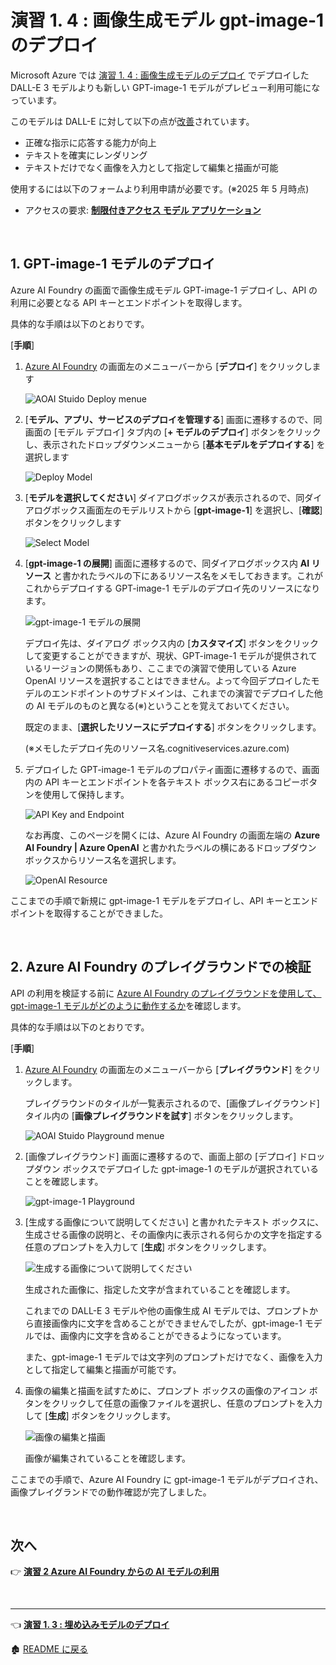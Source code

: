 # 演習 1. 4 :  画像生成モデル gpt-image-1 のデプロイ

Microsoft Azure では [演習 1. 4 : 画像生成モデルのデプロイ](Ex01-4.md) でデプロイした DALL-E 3 モデルよりも新しい GPT-image-1 モデルがプレビュー利用可能になっています。

このモデルは  DALL-E に対して以下の点が[改善](https://azure.microsoft.com/en-us/blog/unveiling-gpt-image-1-rising-to-new-heights-with-image-generation-in-azure-ai-foundry/)されています。

* 正確な指示に応答する能力が向上
* テキストを確実にレンダリング
* テキストだけでなく画像を入力として指定して編集と描画が可能

使用するには以下のフォームより利用申請が必要です。(※2025 年 5 月時点)

* アクセスの要求: [**制限付きアクセス モデル アプリケーション**](https://aka.ms/oai/gptimage1access)

<br>

## 1. GPT-image-1 モデルのデプロイ 

Azure AI Foundry の画面で画像生成モデル GPT-image-1 デプロイし、API の利用に必要となる API キーとエンドポイントを取得します。



具体的な手順は以下のとおりです。

\[**手順**\]

1. [Azure AI Foundry](https://ai.azure.com/resource/deployments/) の画面左のメニューバーから \[**デプロイ**\] をクリックします

    ![AOAI Stuido Deploy menue](images/AOAIStudio_menue_Deploy.png)

2. \[**モデル、アプリ、サービスのデプロイを管理する**\] 画面に遷移するので、同画面の \[モデル デプロイ\] タブ内の \[**+ モデルのデプロイ**\] ボタンをクリックし、表示されたドロップダウンメニューから \[**基本モデルをデプロイする**\] を選択します

    ![Deploy Model](images/AOAIStudio_deployModel.png)

3. \[**モデルを選択してください**\] ダイアログボックスが表示されるので、同ダイアログボックス画面左のモデルリストから \[**gpt-image-1**\] を選択し、\[**確認**\] ボタンをクリックします

    ![Select Model](images/AIFoundry_gpt_image1.png)

4. \[**gpt-image-1 の展開**\] 画面に遷移するので、同ダイアログボックス内 **AI リソース** と書かれたラベルの下にあるリソース名をメモしておきます。これがこれからデプロイする GPT-image-1 モデルのデプロイ先のリソースになります。
   
   ![gpt-image-1 モデルの展開](images/AIFoundry_deploy_gpt_image1.png)

    デプロイ先は、ダイアログ ボックス内の \[**カスタマイズ**\] ボタンをクリックして変更することができますが、現状、GPT-image-1 モデルが提供されているリージョンの関係もあり、ここまでの演習で使用している Azure OpenAI リソースを選択することはできません。よって今回デプロイしたモデルのエンドポイントのサブドメインは、これまでの演習でデプロイした他の AI モデルのものと異なる(※)ということを覚えておいてください。

    既定のまま、\[**選択したリソースにデプロイする**\] ボタンをクリックします。

    (※メモしたデプロイ先のリソース名.cognitiveservices.azure.com)

1. デプロイした GPT-image-1 モデルのプロパティ画面に遷移するので、画面内の API キーとエンドポイントを各テキスト ボックス右にあるコピーボタンを使用して保持します。

    ![API Key and Endpoint](images/AIFoundry_gpt_image1_apiKey.png)

    なお再度、このページを開くには、Azure AI Foundry の画面左端の **Azure AI Foundry | Azure OpenAI** と書かれたラベルの横にあるドロップダウン ボックスからリソース名を選択します。

    ![OpenAI Resource](images/return_image1_resource.png)

ここまでの手順で新規に gpt-image-1 モデルをデプロイし、API キーとエンドポイントを取得することができました。

<br>

## 2. Azure AI Foundry のプレイグラウンドでの検証

API の利用を検証する前に [Azure AI Foundry のプレイグラウンドを使用して、gpt-image-1 モデルがどのように動作するか](https://devblogs.microsoft.com/foundry/images-playground-may-2025/)を確認します。

具体的な手順は以下のとおりです。

\[**手順**\]

1. [Azure AI Foundry](https://ai.azure.com/foundryResource/overview) の画面左のメニューバーから \[**プレイグラウンド**\] をクリックします。

    プレイグラウンドのタイルが一覧表示されるので、\[画像プレイグラウンド\] タイル内の \[**画像プレイグラウンドを試す**\] ボタンをクリックします。

    ![AOAI Stuido Playground menue](images/AIFoundry_playground_menu.png)

2. \[画像プレイグラウンド\] 画面に遷移するので、画面上部の \[デプロイ\] ドロップダウン ボックスでデプロイした gpt-image-1 のモデルが選択されていることを確認します。
   
    ![gpt-image-1 Playground](images/AIFoundry_image_playground.png)

3. \[生成する画像について説明してください\] と書かれたテキスト ボックスに、生成させる画像の説明と、その画像内に表示される何らかの文字を指定する任意のプロンプトを入力して \[**生成**\] ボタンをクリックします。

    ![生成する画像について説明してください](images/AIFoundry_image_playground_resulr.png)

    生成された画像に、指定した文字が含まれていることを確認します。

    これまでの DALL-E 3 モデルや他の画像生成 AI モデルでは、プロンプトから直接画像内に文字を含めることができませんでしたが、gpt-image-1 モデルでは、画像内に文字を含めることができるようになっています。

    また、gpt-image-1 モデルでは文字列のプロンプトだけでなく、画像を入力として指定して編集と描画が可能です。

4. 画像の編集と描画を試すために、プロンプト ボックスの画像のアイコン ボタンをクリックして任意の画像ファイルを選択し、任意のプロンプトを入力して \[**生成**\] ボタンをクリックします。

    ![画像の編集と描画](images/AIFoundry_image_playground_EditImage.png)

    画像が編集されていることを確認します。

ここまでの手順で、Azure AI Foundry に gpt-image-1 モデルがデプロイされ、画像プレイグランドでの動作確認が完了しました。


<br>

## 次へ

👉 [**演習 2 Azure AI Foundry からの AI モデルの利用**](Ex02-0.md) 

<br>

<hr>

👈 [**演習 1. 3 : 埋め込みモデルのデプロイ**](Ex01-3.md) 

🏚️ [README に戻る](README.md)